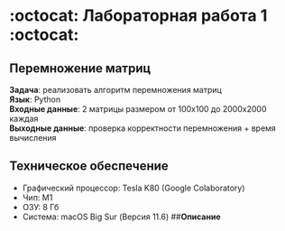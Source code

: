 # :octocat: Лабораторная работа 1 :octocat:
## Перемножение матриц
**Задача**: реализовать алгоритм перемножения матриц<br/>
**Язык**: Python<br/>
**Входные данные**: 2 матрицы размером от 100х100 до 2000х2000 каждая<br/>
**Выходные данные**: проверка корректности перемножения + время вычисления<br/>
## **Техническое обеспечение**
+ Графический процессор: Tesla K80 (Google Colaboratory)
+ Чип: M1
+ ОЗУ: 8 Гб
+ Система: macOS Big Sur (Версия 11.6)
##**Описание**
